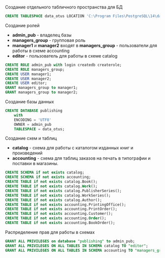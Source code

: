 Создание отдельного табличного пространства для БД
```SQL
CREATE TABLESPACE data_otus LOCATION 'C:\Program Files\PostgreSQL\14\data_otus';
```

Создание ролей
* __admin_pub__ - владелец базы
* __managers_group__ - групповая роль
* __manager1__ и __manager2__ входят в __managers_group__ - пользователи для работы в схеме accounting
* __editor__ - пользователь для работы в схеме catalog

```SQL
CREATE ROLE admin_pub with login createdb createrole;
CREATE ROLE managers_group;
CREATE USER manager1;
CREATE USER manager2;
CREATE USER editor;
GRANT managers_group to manager1;
GRANT managers_group to manager2;
```

Создание базы данных
```SQL
CREATE DATABASE publishing
    with
    ENCODING = 'UTF8'
    OWNER = admin_pub
    TABLESPACE = data_otus;
```

Создание схем и таблиц
* __catalog__ - схема для работы с каталогом изданных книг и произведений
* __accounting__ - схема для таблиц заказов на печать в типографии и поставки в магазины.
```SQL
CREATE SCHEMA if not exists catalog;
CREATE SCHEMA if not exists accounting;
CREATE TABLE if not exists catalog.Book();
CREATE TABLE if not exists catalog.Work();
CREATE TABLE if not exists catalog.PublisherSeries();
CREATE TABLE if not exists catalog.WorkSeries();
CREATE TABLE if not exists catalog.Author();
CREATE TABLE if not exists accounting.PrintingOffice();
CREATE TABLE if not exists accounting.PrintOrder();
CREATE TABLE if not exists accounting.Customer();
CREATE TABLE if not exists accounting.Order();
CREATE TABLE if not exists accounting.BookOrder();
```

Распределение прав для работы в схемах
```SQL
GRANT ALL PRIVILEGES on database "publishing" to admin_pub;
GRANT ALL PRIVILEGES ON ALL TABLES IN SCHEMA catalog TO "editor";
GRANT ALL PRIVILEGES ON ALL TABLES IN SCHEMA accounting TO "managers_group";
```